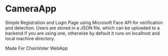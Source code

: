 # CameraApp

Simple Registration and Login Page using Microsoft Face API for verification and detection.
Users are stored in a JSON file, which can be uploaded to a backend if you are using one, otherwise by default it runs on localhost and local machine directory.

Made For ChainVoter WebApp
